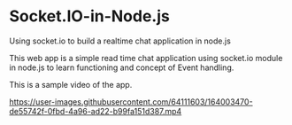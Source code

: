 # Socket.IO-in-Node.js
Using socket.io to build a realtime chat application in node.js

This web app is a simple read time chat application using socket.io module in node.js to learn functioning and concept of Event handling. 

This is a sample video of the app. 

https://user-images.githubusercontent.com/64111603/164003470-de55742f-0fbd-4a96-ad22-b99fa151d387.mp4
